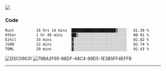 

![](https://visitor-badge.glitch.me/badge?page_id=jakenherman.jakenherman)

### Code
<!--START_SECTION:waka-->

```txt
Rust          16 hrs 14 mins  ████████████████████▒░░░░   81.39 %
Other         1 hr 46 mins    ██▒░░░░░░░░░░░░░░░░░░░░░░   08.91 %
Ezhil         33 mins         ▓░░░░░░░░░░░░░░░░░░░░░░░░   02.82 %
JSON          32 mins         ▓░░░░░░░░░░░░░░░░░░░░░░░░   02.74 %
TOML          29 mins         ▓░░░░░░░░░░░░░░░░░░░░░░░░   02.43 %
```

<!--END_SECTION:waka-->



![DSC09031](https://github.com/JakenHerman/JakenHerman/assets/4694843/d0a4f563-5528-4464-9538-0dd479edc7cf)
![79BA2F95-88DF-48C4-99D5-1E3B5FF4EFFB](https://github.com/JakenHerman/JakenHerman/assets/4694843/4bbb0b71-b719-4978-b0c7-b4721bb680bc)


---
